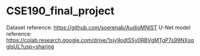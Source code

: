 # CSE190_final_project

Dataset reference: https://github.com/soerenab/AudioMNIST 
U-Net model reference: https://colab.research.google.com/drive/1sjy9odlSSy0RBVgMTgP7s99NXsqglsUL?usp=sharing
